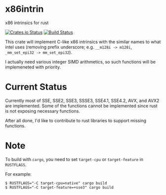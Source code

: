 # x86intrin
x86 intrinsics for rust

[![Crates.io Status](https://img.shields.io/crates/v/x86intrin.svg)](https://crates.io/crates/x86intrin)
[![Build Status](https://travis-ci.org/mayah/x86intrin.svg?branch=master)](http://travis-ci.org/mayah/x86intrin)

This crate will implement C-like x86 intrinsics with the similar names
to what intel uses (removing prefix underscore; e.g. `__m128i -> m128i`,
`_mm_set_epi32 -> mm_set_epi32`).

I actually need various integer SIMD arithmetics, so such functions will
be implemeneted with priority.

# Current Status

Currently most of SSE, SSE2, SSE3, SSSE3, SSE4.1, SSE4.2, AVX, and AVX2 are implemented.
Some of the functions cannot be implemented since rust is not exposing necessary
functions.

After all done, I'd like to contribute to rust libraries to support missing functions.

# Note

To build with `cargo`, you need to set `target-cpu` or `target-feature` in `RUSTFLAGS`.

For example:
```
$ RUSTFLAGS="-C target-cpu=native" cargo build
$ RUSTFLAGS="-C target-feature=+sse3" cargo build
```

